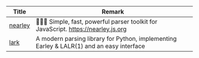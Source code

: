 | Title                             | Remark |
| --------- | ------ |
|[nearley](https://github.com/kach/nearley)|📜🔜🌲 Simple, fast, powerful parser toolkit for JavaScript. https://nearley.js.org|
|[lark](https://github.com/lark-parser/lark)|A modern parsing library for Python, implementing Earley & LALR(1) and an easy interface|